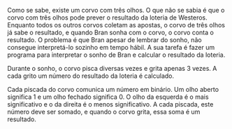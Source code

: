 Como se sabe, existe um corvo com três olhos. O que não se sabia é que o corvo com três olhos pode prever o resultado da loteria de Westeros. Enquanto todos os outros corvos coletam as apostas, o corvo de três olhos já sabe o resultado, e quando Bran sonha com o corvo, o corvo conta o resultado. O problema é que Bran apesar de lembrar do sonho, não consegue interpretá-lo sozinho em tempo hábil. A sua tarefa é fazer um programa para interpretar o sonho de Bran e calcular o resultado da loteria.

Durante o sonho, o corvo pisca diversas vezes e grita apenas 3 vezes. A cada grito um número do resultado da loteria é calculado.

Cada piscada do corvo comunica um número em binário. Um olho aberto significa 1 e um olho fechado significa 0. O olho da esquerda é o mais significativo e o da direita é o menos significativo. A cada piscada, este número deve ser somado, e quando o corvo grita, essa soma é um resultado.

